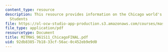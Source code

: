 ```yaml
---
content_type: resource
description: This resource provides information on the Chicago world's fair by MIT
  Students
file: https://ol-ocw-studio-app-production.s3.amazonaws.com/courses/mas-961-networks-complexity-and-its-applications-spring-2011/92db83857b1833cf56ac0c452eb9e9d0_MITMAS_961S11_ChicagoFINAL.pdf
file_type: application/pdf
resourcetype: Document
title: MITMAS_961S11_ChicagoFINAL.pdf
uid: 92db8385-7b18-33cf-56ac-0c452eb9e9d0
---
```

